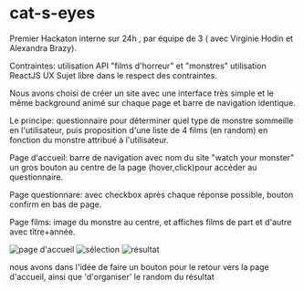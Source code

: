 # cat-s-eyes
Premier Hackaton interne sur 24h , par équipe de 3 ( avec Virginie Hodin et Alexandra Brazy).

Contraintes:
utilisation API "films d'horreur" et  "monstres"
utilisation ReactJS
UX
Sujet libre dans le respect des contraintes.

Nous avons choisi de créer un site avec une interface très simple
et le même background animé sur chaque page et barre de navigation identique.

Le principe:
questionnaire pour déterminer quel type de monstre sommeille en l'utilisateur,
puis proposition d'une liste de 4 films (en random) en fonction du monstre attribué à l'utilisateur.

Page d'accueil: barre de navigation avec nom du site "watch your monster"
un gros bouton au centre de la page (hover,click)pour accéder au questionnaire.

Page questionnare: avec checkbox après chaque réponse possible,
bouton confirm en bas de page.

Page films: image du monstre au centre, et affiches films de part et d'autre
avec tître+année.

![page d'accueil](https://zupimages.net/up/19/47/tsar.png)
![sélection](https://zupimages.net/up/19/47/m19d.png)
![résultat](https://zupimages.net/up/19/47/rush.png)

nous avons dans l'idée de faire un bouton pour le retour vers la page d'accueil,
ainsi que 'd'organiser' le random du résultat

